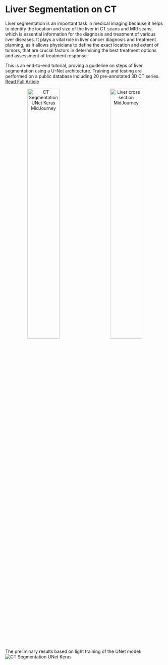 # Liver Segmentation on CT
 
Liver segmentation is an important task in medical imaging because it helps to identify the location and size of the liver in CT scans and MRI scans, which is essential information for the diagnosis and treatment of various liver diseases. It plays a vital role in liver cancer diagnosis and treatment planning, as it allows physicians to define the exact location and extent of tumors, that are crucial factors in determining the best treatment options and assessment of treatment response.

This is an end-to-end tutorial, proving a guideline on steps of liver segmentation using a U-Net architecture. Training and testing are performed on a public database including 20 pre-annotated 3D CT series. [Read Full Article](https://medium.com/@rekalantar/step-by-step-tutorial-liver-segmentation-on-ct-scans-using-tensorflow-d27bc61fbfe2)

<p align="center">
  <img alt="CT Segmentation UNet Keras MidJourney" src="https://github.com/rekalantar/CT_LiverSegmentation/blob/master/assets/liver_ct_midjourney.png?raw=true" width="45%">
&nbsp; &nbsp; &nbsp; &nbsp;
  <img alt="Liver cross section MidJourney" src="https://github.com/rekalantar/CT_LiverSegmentation/blob/master/assets/liver_cross_section_midjourney.png?raw=true" width="45%">
</p>

The preliminary results based on light training of the UNet model:
![CT Segmentation UNet Keras](https://github.com/rekalantar/CT_LiverSegmentation/blob/master/assets/prem_seg_result.png?raw=true)

